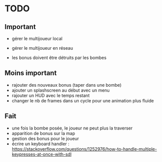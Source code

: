 # TODO

## Important
- gérer le multijoueur local
- gérer le multijoueur en réseau

- les bonus doivent être détruits par les bombes

## Moins important
- rajouter des nouveaux bonus (taper dans une bombe)
- ajouter un splashscreen au début avec un menu
- rajouter un HUD avec le temps restant
- changer le nb de frames dans un cycle pour une animation plus fluide

## Fait
- une fois la bombe posée, le joueur ne peut plus la traverser
- apparition de bonus sur la map
- gestion des bonus pour le joueur
- écrire un keyboard handler : https://stackoverflow.com/questions/1252976/how-to-handle-multiple-keypresses-at-once-with-sdl

